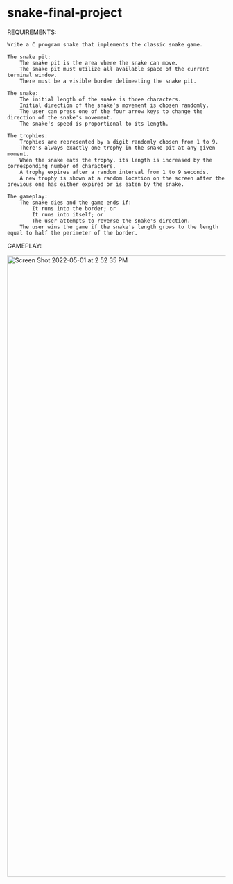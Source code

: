 # snake-final-project

REQUIREMENTS:

    Write a C program snake that implements the classic snake game.
    
    The snake pit:
        The snake pit is the area where the snake can move.
        The snake pit must utilize all available space of the current terminal window.
        There must be a visible border delineating the snake pit.
        
    The snake:
        The initial length of the snake is three characters.
        Initial direction of the snake's movement is chosen randomly.
        The user can press one of the four arrow keys to change the direction of the snake's movement.
        The snake's speed is proportional to its length.
        
    The trophies:
        Trophies are represented by a digit randomly chosen from 1 to 9.
        There's always exactly one trophy in the snake pit at any given moment.
        When the snake eats the trophy, its length is increased by the corresponding number of characters.
        A trophy expires after a random interval from 1 to 9 seconds.
        A new trophy is shown at a random location on the screen after the previous one has either expired or is eaten by the snake.
        
    The gameplay:
        The snake dies and the game ends if:
            It runs into the border; or
            It runs into itself; or
            The user attempts to reverse the snake's direction.
        The user wins the game if the snake's length grows to the length equal to half the perimeter of the border.

GAMEPLAY:

<img width="1433" alt="Screen Shot 2022-05-01 at 2 52 35 PM" src="https://user-images.githubusercontent.com/79949410/166160371-a199eaf7-4978-495a-aca1-4baa6b22807b.png">
